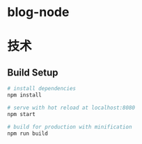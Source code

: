 # blog-node


# 技术



## Build Setup

``` bash
# install dependencies
npm install

# serve with hot reload at localhost:8080
npm start

# build for production with minification
npm run build